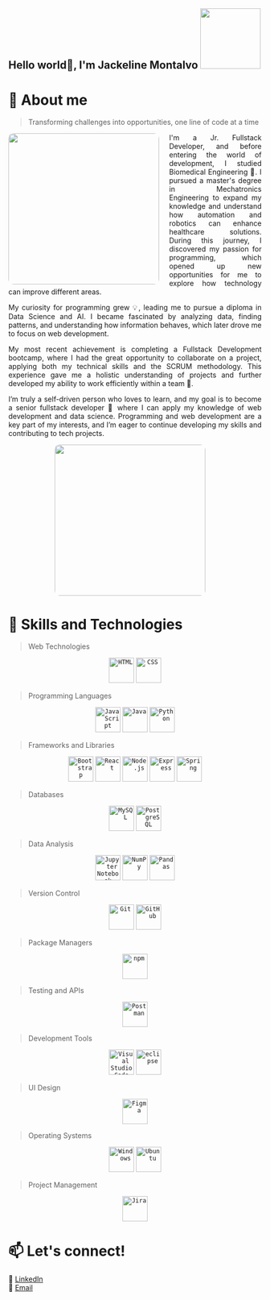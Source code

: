 ## Hello world👋, I'm Jackeline Montalvo <img src="https://media1.giphy.com/media/v1.Y2lkPTc5MGI3NjExejlsMmZkZm10cm9vemhnMXF6Mnd6cHMwbW9hMnpodGJid3U3MmlnNiZlcD12MV9pbnRlcm5hbF9naWZfYnlfaWQmY3Q9cw/6NWhok7zPvkexoIhrY/giphy.gif" height="120">

# 💫 About me 

> Transforming challenges into opportunities, one line of code at a time

<img align="left" src="https://media3.giphy.com/media/v1.Y2lkPTc5MGI3NjExNW95bWp1MXdobnFncW0yZWtvOXJ3bjVkenYzOWFhNDJ1M2ZucTBpNiZlcD12MV9pbnRlcm5hbF9naWZfYnlfaWQmY3Q9cw/aIJDrOomj81MQZz2uO/giphy.gif" height="300" style="margin-right: 20px; border-radius: 10px;">

<p align="justify"> I'm a Jr. Fullstack Developer, and before entering the world of development, I studied Biomedical Engineering 🦾. I pursued a master's degree in Mechatronics Engineering to expand my knowledge and understand how automation and robotics can enhance healthcare solutions. During this journey, I discovered my passion for programming, which opened up new opportunities for me to explore how technology can improve different areas.</p>

<p align="justify">My curiosity for programming grew 💡, leading me to pursue a diploma in Data Science and AI. I became fascinated by analyzing data, finding patterns, and understanding how information behaves, which later drove me to focus on web development.</p>

<p align="justify">My most recent achievement is completing a Fullstack Development bootcamp, where I had the great opportunity to collaborate on a project, applying both my technical skills and the SCRUM methodology. This experience gave me a holistic understanding of projects and further developed my ability to work efficiently within a team 🤝.</p>

<p align="justify">I’m truly a self-driven person who loves to learn, and my goal is to become a senior fullstack developer 🚀 where I can apply my knowledge of web development and data science. Programming and web development are a key part of my interests, and I’m eager to continue developing my skills and contributing to tech projects.</p>

<div align="center">
<img src="https://media.giphy.com/media/3BBv1D4AFbJkY/giphy.gif?cid=790b7611nsu3jl1ma9ghbqtewq34zgim87af6io166ri9ez0&ep=v1_stickers_search&rid=giphy.gif&ct=s" height="300" style="margin-right: 20px; border-radius: 10px;">
</div>

# 💼 Skills and Technologies

> Web Technologies
<div align="center">
  <code><img width="50" src="https://raw.githubusercontent.com/marwin1991/profile-technology-icons/refs/heads/main/icons/html.png" alt="HTML" title="HTML"/></code>
  <code><img width="50" src="https://raw.githubusercontent.com/marwin1991/profile-technology-icons/refs/heads/main/icons/css.png" alt="CSS" title="CSS"/></code>
</div>

> Programming Languages
<div align="center">
  <code><img width="50" src="https://raw.githubusercontent.com/marwin1991/profile-technology-icons/refs/heads/main/icons/javascript.png" alt="JavaScript" title="JavaScript"/></code>
  <code><img width="50" src="https://raw.githubusercontent.com/marwin1991/profile-technology-icons/refs/heads/main/icons/java.png" alt="Java" title="Java"/></code>
  <code><img width="50" src="https://raw.githubusercontent.com/marwin1991/profile-technology-icons/refs/heads/main/icons/python.png" alt="Python" title="Python"/></code>
</div> 

> Frameworks and Libraries
<div align="center">
  <code><img width="50" src="https://raw.githubusercontent.com/marwin1991/profile-technology-icons/refs/heads/main/icons/bootstrap.png" alt="Bootstrap" title="Bootstrap"/></code>
  <code><img width="50" src="https://raw.githubusercontent.com/marwin1991/profile-technology-icons/refs/heads/main/icons/react.png" alt="React" title="React"/></code>
  <code><img width="50" src="https://raw.githubusercontent.com/marwin1991/profile-technology-icons/refs/heads/main/icons/node_js.png" alt="Node.js" title="Node.js"/></code>
  <code><img width="50" src="https://raw.githubusercontent.com/marwin1991/profile-technology-icons/refs/heads/main/icons/express.png" alt="Express" title="Express"/></code>
  <code><img width="50" src="https://raw.githubusercontent.com/marwin1991/profile-technology-icons/refs/heads/main/icons/spring.png" alt="Spring" title="Spring"/></code>
</div>

> Databases
<div align="center">
  <code><img width="50" src="https://raw.githubusercontent.com/marwin1991/profile-technology-icons/refs/heads/main/icons/mysql.png" alt="MySQL" title="MySQL"/></code>
  <code><img width="50" src="https://raw.githubusercontent.com/marwin1991/profile-technology-icons/refs/heads/main/icons/postgresql.png" alt="PostgreSQL" title="PostgreSQL"/></code>
</div>

> Data Analysis
<div align="center">
  <code><img width="50" src="https://raw.githubusercontent.com/marwin1991/profile-technology-icons/refs/heads/main/icons/jupyter_notebook.png" alt="Jupyter Notebook" title="Jupyter Notebook"/></code> 
  <code><img width="50" src="https://raw.githubusercontent.com/marwin1991/profile-technology-icons/refs/heads/main/icons/numpy.png" alt="NumPy" title="NumPy"/></code>
  <code><img width="50" src="https://raw.githubusercontent.com/marwin1991/profile-technology-icons/refs/heads/main/icons/pandas.png" alt="Pandas" title="Pandas"/></code>
</div>

> Version Control
<div align="center">
  <code><img width="50" src="https://raw.githubusercontent.com/marwin1991/profile-technology-icons/refs/heads/main/icons/git.png" alt="Git" title="Git"/></code> 
  <code><img width="50" src="https://raw.githubusercontent.com/marwin1991/profile-technology-icons/refs/heads/main/icons/github.png" alt="GitHub" title="GitHub"/></code>
</div>

> Package Managers
<div align="center">
  <code><img width="50" src="https://raw.githubusercontent.com/marwin1991/profile-technology-icons/refs/heads/main/icons/npm.png" alt="npm" title="npm"/></code>
</div>

> Testing and APIs
<div align="center">
  <code><img width="50" src="https://raw.githubusercontent.com/marwin1991/profile-technology-icons/refs/heads/main/icons/postman.png" alt="Postman" title="Postman"/></code>
</div>

> Development Tools
<div align="center">
  <code><img width="50" src="https://raw.githubusercontent.com/marwin1991/profile-technology-icons/refs/heads/main/icons/visual_studio_code.png" alt="Visual Studio Code" title="Visual Studio Code"/></code>
  <code><img width="50" src="https://raw.githubusercontent.com/marwin1991/profile-technology-icons/refs/heads/main/icons/eclipse.png" alt="eclipse" title="eclipse"/></code>
</div>

> UI Design
<div align="center">
  <code><img width="50" src="https://raw.githubusercontent.com/marwin1991/profile-technology-icons/refs/heads/main/icons/figma.png" alt="Figma" title="Figma"/></code>
</div>

> Operating Systems
<div align="center">
  <code><img width="50" src="https://raw.githubusercontent.com/marwin1991/profile-technology-icons/refs/heads/main/icons/windows.png" alt="Windows" title="Windows"/></code>
	<code><img width="50" src="https://raw.githubusercontent.com/marwin1991/profile-technology-icons/refs/heads/main/icons/ubuntu.png" alt="Ubuntu" title="Ubuntu"/></code>
</div>

> Project Management
<div align="center">
  <code><img width="50" src="https://raw.githubusercontent.com/marwin1991/profile-technology-icons/refs/heads/main/icons/jira.png" alt="Jira" title="Jira"/></code>
</div>

# 📫 Let's connect! 
🔗 [LinkedIn](https://www.linkedin.com/in/jackelinemontalvog)  
📧 [Email](mailto:jackeline.montalvog@gmail.com)  
